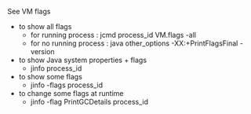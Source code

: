 See VM flags

 - to show all flags 
    - for running process : jcmd process_id VM.flags -all
    - for no running process : java other_options -XX:+PrintFlagsFinal -version
 - to show Java system properties + flags
    - jinfo process_id
 - to show some flags 
    - jinfo -flags process_id
 - to change some flags at runtime
    - jinfo -flag PrintGCDetails process_id 
